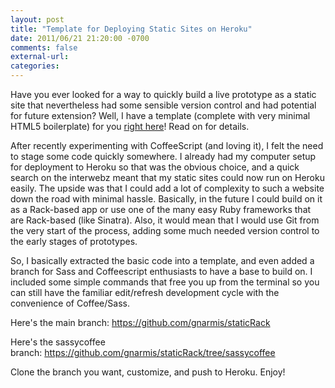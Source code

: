 ```yaml
---
layout: post
title: "Template for Deploying Static Sites on Heroku"
date: 2011/06/21 21:20:00 -0700
comments: false
external-url:
categories:
---
```



Have you ever looked for a way to quickly build a live prototype as a static 
site that nevertheless had some sensible version control and had potential 
for future extension? Well, I have a template (complete with very minimal HTML5 
boilerplate) for you [right here][1]! Read on for details.

After recently experimenting with CoffeeScript (and loving it), I felt the 
need to stage some code quickly somewhere. I already had my computer setup 
for deployment to Heroku so that was the obvious choice, and a quick search 
on the interwebz meant that my static sites could now run on Heroku easily. 
The upside was that I could add a lot of complexity to such a website down 
the road with minimal hassle. Basically, in the future I could build on it 
as a Rack-based app or use one of the many easy Ruby frameworks that are Rack-based 
(like Sinatra). Also, it would mean that I would use Git from the very start 
of the process, adding some much needed version control to the early stages 
of prototypes.

So, I basically extracted the basic code into a template, and even added a 
branch for Sass and Coffeescript enthusiasts to have a base to build on. I 
included some simple commands that free you up from the terminal so you can 
still have the familiar edit/refresh development cycle with the convenience 
of Coffee/Sass.

Here's the main branch: https://github.com/gnarmis/staticRack

Here's the sassycoffee branch: https://github.com/gnarmis/staticRack/tree/sassycoffee 

Clone the branch you want, customize, and push to Heroku. Enjoy!



[1]: https://github.com/gnarmis/staticRack